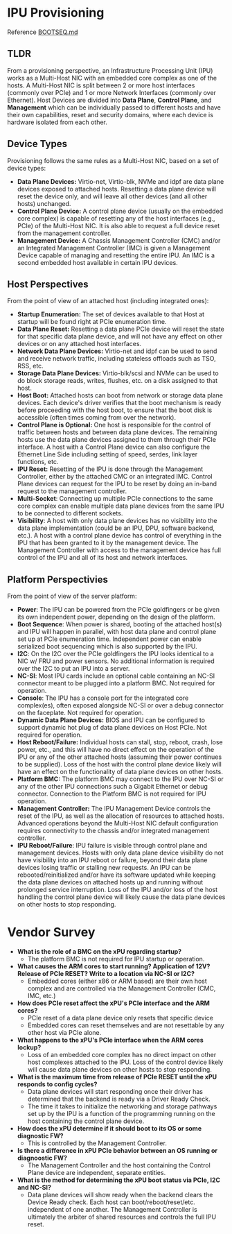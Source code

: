 # IPU Provisioning

Reference [BOOTSEQ.md](./BOOTSEQ.md)

## TLDR

From a provisioning perspective, an Infrastructure Processing Unit (IPU) works
as a Multi-Host NIC with an embedded core complex as one of the hosts. A
Multi-Host NIC is split between 2 or more host interfaces (commonly over PCIe)
and 1 or more Network Interfaces (commonly over Ethernet).  Host Devices
are divided into **Data Plane**, **Control Plane**, and **Management**
which can be individually passed to different hosts and have their own
capabilities, reset and security domains, where each device is hardware
isolated from each other.

## Device Types

Provisioning follows the same rules as a Multi-Host NIC, based on a set of
device types:
 * **Data Plane Devices:** Virtio-net, Virtio-blk, NVMe and idpf are data
plane devices exposed to attached hosts.  Resetting a data plane device will
reset the device only, and will leave all other devices (and all other hosts)
unchanged.
 * **Control Plane Device:** A control plane device (usually on the embedded
core complex) is capable of resetting any of the host interfaces (e.g., PCIe)
of the Multi-Host NIC. It is also able to request a full device reset from the
management controller.
 * **Management Device:** A Chassis Management Controller (CMC) and/or an
Integrated Management Controller (IMC) is given a Management Device capable of
managing and resetting the entire IPU. An IMC is a second embedded host
available in certain IPU devices.

## Host Perspectives

From the point of view of an attached host (including integrated ones):

 * **Startup Enumeration:** The set of devices available to that Host at startup
will be found right at PCIe enumeration time.
 * **Data Plane Reset:** Resetting a data plane PCIe device will reset the state
for that specific data plane device, and will not have any effect on other
devices or on any attached host interfaces.
 * **Network Data Plane Devices:** Virtio-net and idpf can be used to send and
receive network traffic, including stateless offloads such as TSO, RSS, etc.
 * **Storage Data Plane Devices:** Virtio-blk/scsi and NVMe can be used to do
block storage reads, writes, flushes, etc. on a disk assigned to that host.
 * **Host Boot:** Attached hosts can boot from network or storage data plane
devices.  Each device's driver verifies that the boot mechanism is ready
before proceeding with the host boot, to ensure that the boot disk is accessible
(often times coming from over the network).
 * **Control Plane is Optional:** One host is responsible for the control of
traffic between hosts and between data plane devices. The remaining hosts use
the data plane devices assigned to them through their PCIe interface. A host
with a Control Plane device can also configure the Ethernet Line Side
including setting of speed, serdes, link layer functions, etc.
 * **IPU Reset:** Resetting of the IPU is done through the Management Controller,
either by the attached CMC or an integrated IMC. Control Plane devices can
request for the IPU to be reset by doing an in-band request to the
management controller.
 * **Multi-Socket**: Connecting up multiple PCIe connections to the same core
complex can enable multiple data plane devices from
the same IPU to be connected to different sockets.
 * **Visibility**:  A host with only data plane devices has no visibility into
the data plane implementation (could be an IPU, DPU, software backend, etc.).
A host with a control plane device has control of everything in the IPU that
has been granted to it by the management device.  The Management Controller
with access to the management device has full control of the IPU and all of its
host and network interfaces.

## Platform Perspectivies

From the point of view of the server platform:
 * **Power**: The IPU can be powered from the PCIe goldfingers or be given its own
independent power, depending on the design of the platform.
 * **Boot Sequence**: When power is shared, booting of the attached host(s) and
IPU will happen in parallel, with host data plane and control plane set up
at PCIe enumeration time. Independent power can enable serialized boot
sequencing which is also supported by the IPU.
 * **I2C**: On the I2C over the PCIe goldfingers the IPU looks identical to a NIC
w/ FRU and power sensors. No additional information is required over the I2C
to put an IPU into a server.
 * **NC-SI**: Most IPU cards include an optional cable containing an NC-SI
connector meant to be plugged into a platform BMC.  Not required for operation.
 * **Console**: The IPU has a console port for the integrated core complex(es),
often exposed alongside NC-SI or over
a debug connector on the faceplate. Not required for operation.
 * **Dynamic Data Plane Devices:** BIOS and IPU can be configured to support
dynamic hot plug of data plane devices on Host PCIe.
Not required for operation.
 * **Host Reboot/Failure:** Individual hosts can stall, stop, reboot, crash, 
lose power, etc., and this will have no direct effect on the operation of the
IPU or any of the other attached hosts (assuming their power continues to be
supplied).
Loss of the host with the control plane device likely will have an effect on
the functionality of data plane devices on other hosts. 
 * **Platform BMC:** The platform BMC may connect to the IPU over NC-SI or any of
the other IPU connections such a Gigabit Ethernet or debug connector.
Connection to the Platform BMC is not required for IPU operation.
 * **Management Controller:** The IPU Management Device controls the
reset of the IPU, as well as the allocation of resources to attached hosts.
Advanced operations beyond the Multi-Host NIC default configuration requires
connectivity to the chassis and/or integrated management controller.
 * **IPU Reboot/Failure**: IPU failure is visible through control plane and
management devices.  Hosts with only data plane device visibility do not have
visibility into an IPU reboot or failure, beyond their data plane devices
losing traffic or stalling new requests. An IPU can be rebooted/reinitialized
and/or have its software updated while keeping the data plane devices on
attached hosts up and running without prolonged service interruption. Loss
of the IPU and/or loss of the host handling the control plane device will
likely cause the data plane devices on other hosts to stop responding.

# Vendor Survey

 - **What is the role of a BMC on the xPU regarding startup?**
   - The platform BMC is not required for IPU startup or operation.
 - **What causes the ARM cores to start running? Application of 12V? Release of PCIe RESET? Write to a location via NC-SI or I2C?**
   - Embedded cores (either x86 or ARM based) are their own host complex and
are controlled via the Management Controller (CMC, IMC, etc.)
 - **How does PCIe reset affect the xPU's PCIe interface and the ARM cores?**
   - PCIe reset of a data plane device only resets that specific device
   - Embedded cores can reset themselves and are not resettable by any other
host via PCIe alone.
 - **What happens to the xPU's PCIe interface when the ARM cores lockup?**
   - Loss of an embedded core complex has no direct impact on other host
complexes attached to the IPU. Loss of the control device likely will cause
data plane devices on other hosts to stop responding.
 - **What is the maximum time from release of PCIe RESET until the xPU responds to config cycles?**
   - Data plane devices will start responding once their driver has determined
that the backend is ready via a Driver Ready Check.
   - The time it takes to initialize the networking and storage pathways set up
by the IPU is a function of the programming running on the host containing the
control plane device.
 - **How does the xPU determine if it should boot to its OS or some diagnostic FW?**
   - This is controlled by the Management Controller.
 - **Is there a difference in xPU PCIe behavior between an OS running or diagnoostic FW?**
   - The Management Controller and the host containing the Control Plane device
are independent, separate entities.
 - **What is the method for determining the xPU boot status via PCIe, I2C and NC-SI?**
   - Data plane devices will show ready when the backend clears the Device
Ready check. Each host can boot/reboot/reset/etc. independent of one another.
The Management Controller is ultimately the arbiter of shared resources and
controls the full IPU reset.




